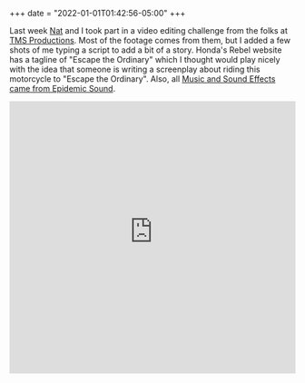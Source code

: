 +++
date = "2022-01-01T01:42:56-05:00"
+++

Last week [Nat](https://www.instagram.com/p/CYDbjsTtI2k/) and I took part in a video editing challenge from the folks at [TMS Productions](https://tmsmedia.ca/edit). Most of the footage comes from them, but I added a few shots of me typing a script to add a bit of a story. Honda's Rebel website has a tagline of "Escape the Ordinary" which I thought would play nicely with the idea that someone is writing a screenplay about riding this motorcycle to "Escape the Ordinary". Also, all [Music and Sound Effects came from Epidemic Sound](https://www.epidemicsound.com).

<iframe width="100%" height="480" src="https://www.youtube-nocookie.com/embed/_ALYqT5opd8" title="YouTube video player" frameborder="0" allow="accelerometer; autoplay; clipboard-write; encrypted-media; gyroscope; picture-in-picture" allowfullscreen></iframe>
